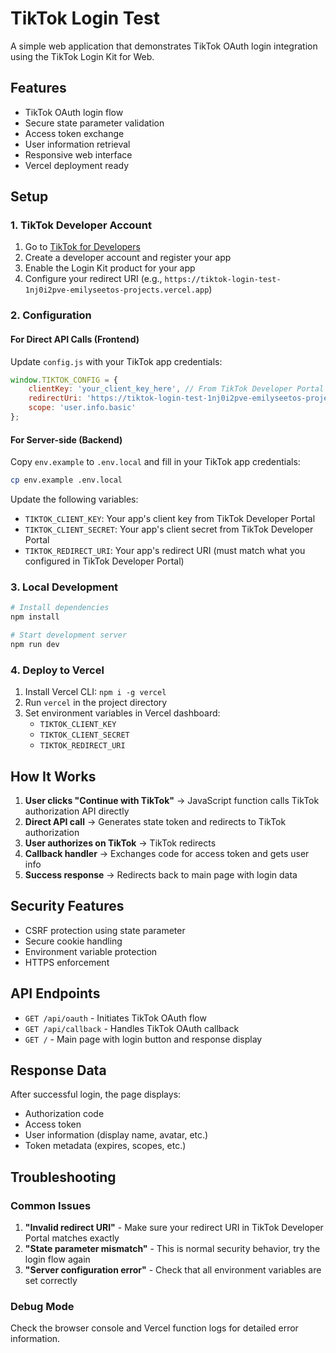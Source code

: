 # TikTok Login Test

A simple web application that demonstrates TikTok OAuth login integration using the TikTok Login Kit for Web.

## Features

- TikTok OAuth login flow
- Secure state parameter validation
- Access token exchange
- User information retrieval
- Responsive web interface
- Vercel deployment ready

## Setup

### 1. TikTok Developer Account

1. Go to [TikTok for Developers](https://developers.tiktok.com)
2. Create a developer account and register your app
3. Enable the Login Kit product for your app
4. Configure your redirect URI (e.g., `https://tiktok-login-test-1nj0i2pve-emilyseetos-projects.vercel.app`)

### 2. Configuration

#### For Direct API Calls (Frontend)
Update `config.js` with your TikTok app credentials:
```javascript
window.TIKTOK_CONFIG = {
    clientKey: 'your_client_key_here', // From TikTok Developer Portal
    redirectUri: 'https://tiktok-login-test-1nj0i2pve-emilyseetos-projects.vercel.app',
    scope: 'user.info.basic'
};
```

#### For Server-side (Backend)
Copy `env.example` to `.env.local` and fill in your TikTok app credentials:

```bash
cp env.example .env.local
```

Update the following variables:
- `TIKTOK_CLIENT_KEY`: Your app's client key from TikTok Developer Portal
- `TIKTOK_CLIENT_SECRET`: Your app's client secret from TikTok Developer Portal  
- `TIKTOK_REDIRECT_URI`: Your app's redirect URI (must match what you configured in TikTok Developer Portal)

### 3. Local Development

```bash
# Install dependencies
npm install

# Start development server
npm run dev
```

### 4. Deploy to Vercel

1. Install Vercel CLI: `npm i -g vercel`
2. Run `vercel` in the project directory
3. Set environment variables in Vercel dashboard:
   - `TIKTOK_CLIENT_KEY`
   - `TIKTOK_CLIENT_SECRET`
   - `TIKTOK_REDIRECT_URI`

## How It Works

1. **User clicks "Continue with TikTok"** → JavaScript function calls TikTok authorization API directly
2. **Direct API call** → Generates state token and redirects to TikTok authorization
3. **User authorizes on TikTok** → TikTok redirects
4. **Callback handler** → Exchanges code for access token and gets user info
5. **Success response** → Redirects back to main page with login data

## Security Features

- CSRF protection using state parameter
- Secure cookie handling
- Environment variable protection
- HTTPS enforcement

## API Endpoints

- `GET /api/oauth` - Initiates TikTok OAuth flow
- `GET /api/callback` - Handles TikTok OAuth callback
- `GET /` - Main page with login button and response display

## Response Data

After successful login, the page displays:
- Authorization code
- Access token
- User information (display name, avatar, etc.)
- Token metadata (expires, scopes, etc.)

## Troubleshooting

### Common Issues

1. **"Invalid redirect URI"** - Make sure your redirect URI in TikTok Developer Portal matches exactly
2. **"State parameter mismatch"** - This is normal security behavior, try the login flow again
3. **"Server configuration error"** - Check that all environment variables are set correctly

### Debug Mode

Check the browser console and Vercel function logs for detailed error information.

